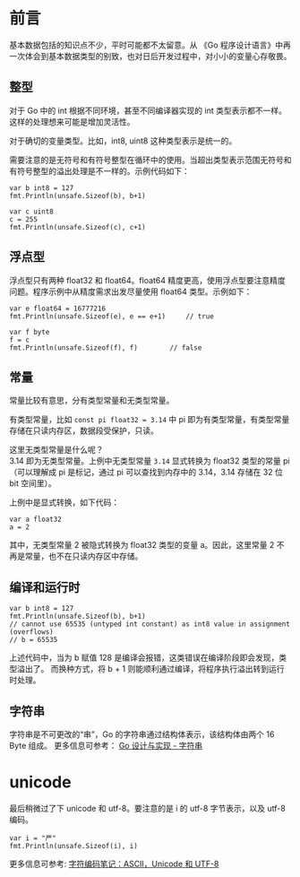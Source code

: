 # 前言
基本数据包括的知识点不少，平时可能都不太留意。从 《Go 程序设计语言》中再一次体会到基本数据类型的别致，也对日后开发过程中，对小小的变量心存敬畏。

## 整型
对于 Go 中的 int 根据不同环境，甚至不同编译器实现的 int 类型表示都不一样。这样的处理想来可能是增加灵活性。  

对于确切的变量类型。比如，int8, uint8 这种类型表示是统一的。

需要注意的是无符号和有符号整型在循环中的使用。当超出类型表示范围无符号和有符号整型的溢出处理是不一样的。示例代码如下：
```
var b int8 = 127
fmt.Println(unsafe.Sizeof(b), b+1)

var c uint8
c = 255
fmt.Println(unsafe.Sizeof(c), c+1)
```

## 浮点型
浮点型只有两种 float32 和 float64。float64 精度更高，使用浮点型要注意精度问题。程序示例中从精度需求出发尽量使用 float64 类型。示例如下：
```
var e float64 = 16777216
fmt.Println(unsafe.Sizeof(e), e == e+1)     // true

var f byte
f = c
fmt.Println(unsafe.Sizeof(f), f)        // false
```

## 常量
常量比较有意思，分有类型常量和无类型常量。

有类型常量，比如 `const pi float32 = 3.14` 中 pi 即为有类型常量，有类型常量存储在只读内存区，数据段受保护，只读。

这里无类型常量是什么呢？  
3.14 即为无类型常量。上例中无类型常量 `3.14` 显式转换为 float32 类型的常量 pi（可以理解成 pi 是标记，通过 pi 可以查找到内存中的 3.14，3.14 存储在 32 位 bit 空间里）。

上例中是显式转换，如下代码：
```
var a float32
a = 2
```

其中，无类型常量 2 被隐式转换为 float32 类型的变量 a。因此，这里常量 2 不再是常量，也不在只读内存区中存储。

## 编译和运行时
```
var b int8 = 127
fmt.Println(unsafe.Sizeof(b), b+1)
// cannot use 65535 (untyped int constant) as int8 value in assignment (overflows)
// b = 65535
```

上述代码中，当为 b 赋值 128 是编译会报错，这类错误在编译阶段即会发现，类型溢出了。
而换种方式，将 b + 1 则能顺利通过编译，将程序执行溢出转到运行时处理。

## 字符串
字符串是不可更改的“串”，Go 的字符串通过结构体表示，该结构体由两个 16 Byte 组成。
更多信息可参考： [Go 设计与实现 - 字符串](https://draveness.me/golang/docs/part2-foundation/ch03-datastructure/golang-string/)

# unicode
最后稍微过了下 unicode 和 utf-8。要注意的是 i 的 utf-8 字节表示，以及 utf-8 编码。
```
var i = "严"
fmt.Println(unsafe.Sizeof(i), i)
```

更多信息可参考: [字符编码笔记：ASCII，Unicode 和 UTF-8](https://www.ruanyifeng.com/blog/2007/10/ascii_unicode_and_utf-8.html)

